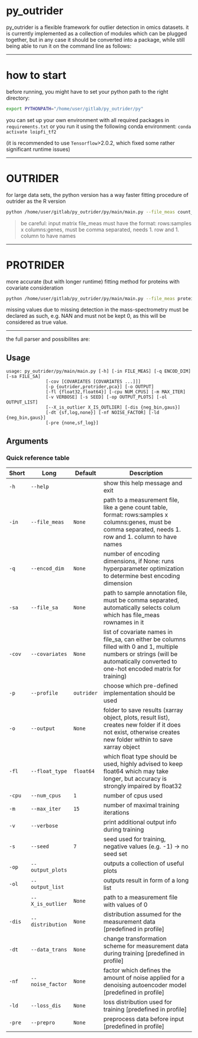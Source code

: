 # py_outrider

py_outrider is a flexible framework for outlier detection in omics datasets.
it is currently implemented as a collection of modules which can be plugged together, 
but in any case it should be converted into a package,
while still being able to run it on the command line as follows:

---
# how to start

before running, you might have to set your python path to the right directory:
```sh
export PYTHONPATH="/home/user/gitlab/py_outrider/py"
```
you can set up your own environment with all required packages in `requirements.txt`
or you run it using the following conda environment: `conda activate loipfi_tf2`

(it is recommended to use `Tensorflow`>2.0.2, which fixed some rather significant runtime issues)

---
# OUTRIDER
for large data sets, the python version has a way faster fitting procedure of outrider as the R version
```sh
python /home/user/gitlab/py_outrider/py/main/main.py --file_meas count_table.csv --encod_dim 5 --profile outrider --output OUTPUT_DIR --num_cpus 10 
```

> be careful: input matrix file_meas must have the format: rows:samples x columns:genes, must be comma separated, needs 1. row and 1. column to have names

---
# PROTRIDER
more accurate (but with longer runtime) fitting method for proteins with covariate consideration
```sh
python /home/user/gitlab/py_outrider/py/main/main.py --file_meas protein_intensities.csv --encod_dim 5 --profile protrider --output OUTPUT_DIR --num_cpus 10 --file_sa sample_anno.csv --cov batch gender --output_list True  --output_plots True
```

missing values due to missing detection in the mass-spectrometry must be declared as such, e.g. NAN and must not be kept 0, as this will be considered as true value.


---
the full parser and possibilites are:

## Usage
```
usage: py_outrider/py/main/main.py [-h] [-in FILE_MEAS] [-q ENCOD_DIM] [-sa FILE_SA]
               [-cov [COVARIATES [COVARIATES ...]]]
               [-p {outrider,protrider,pca}] [-o OUTPUT]
               [-fl {float32,float64}] [-cpu NUM_CPUS] [-m MAX_ITER]
               [-v VERBOSE] [-s SEED] [-op OUTPUT_PLOTS] [-ol OUTPUT_LIST]
               [--X_is_outlier X_IS_OUTLIER] [-dis {neg_bin,gaus}]
               [-dt {sf,log,none}] [-nf NOISE_FACTOR] [-ld {neg_bin,gaus}]
               [-pre {none,sf_log}]
```
## Arguments
### Quick reference table
|Short |Long            |Default   |Description                                                                                                                                                   |
|------|----------------|----------|--------------------------------------------------------------------------------------------------------------------------------------------------------------|
|`-h`  |`--help`        |          |show this help message and exit                                                                                                                               |
|`-in` |`--file_meas`   |`None`    |path to a measurement file, like a gene count table, format: rows:samples x columns:genes, must be comma separated, needs 1. row and 1. column to have names  |
|`-q`  |`--encod_dim`   |`None`    |number of encoding dimensions, if None: runs hyperparameter optimization to determine best encoding dimension                                                 |
|`-sa` |`--file_sa`     |`None`    |path to sample annotation file, must be comma separated, automatically selects colum which has file_meas rownames in it                                       |
|`-cov`|`--covariates`  |`None`    |list of covariate names in file_sa, can either be columns filled with 0 and 1, multiple numbers or strings (will be automatically converted to one-hot encoded matrix for training) |                                                                             |
|`-p`  |`--profile`     |`outrider`|choose which pre-defined implementation should be used                                                                                                        |
|`-o`  |`--output`      |`None`    |folder to save results (xarray object, plots, result list), creates new folder if it does not exist, otherwise creates new folder within to save xarray object|
|`-fl` |`--float_type`  |`float64` |which float type should be used, highly advised to keep float64 which may take longer, but accuracy is strongly impaired by float32                           |
|`-cpu`|`--num_cpus`    |`1`       |number of cpus used                                                                                                                                           |
|`-m`  |`--max_iter`    |`15`      |number of maximal training iterations                                                                                                                         |
|`-v`  |`--verbose`     |          |print additional output info during training                                                                                                                  |
|`-s`  |`--seed`        |`7`       |seed used for training, negative values (e.g. -1) -> no seed set                                                                                              |
|`-op` |`--output_plots`|          |outputs a collection of useful plots                                                                                                                          |
|`-ol` |`--output_list` |          |outputs result in form of a long list                                                                                                                         |
|      |`--X_is_outlier`|`None`    |path to a measurement file with values of 0|1 for injected outliers, automatically performs precision-recall on in                                            |
|`-dis`|`--distribution`|`None`    |distribution assumed for the measurement data [predefined in profile]                                                                                         |
|`-dt` |`--data_trans`  |`None`    |change transformation scheme for measurement data during training [predefined in profile]                                                                     |
|`-nf` |`--noise_factor`|`None`    |factor which defines the amount of noise applied for a denoising autoencoder model [predefined in profile]                                                    |
|`-ld` |`--loss_dis`    |`None`    |loss distribution used for training [predefined in profile]                                                                                                   |
|`-pre`|`--prepro`      |`None`    |preprocess data before input [predefined in profile]                                                                                                          |


